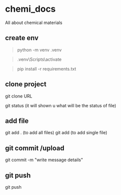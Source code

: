 # chemi_docs
All about chemical materials

## create env

> python -m venv .venv

> .venv\Scripts\activate

> pip install -r requirements.txt

## clone project

git clone URL

git status (it will shown u what will be the status of file)

## add file

git add . (to add all files)
git add <filename> (to add single file)

## git commit /upload

git commit -m "write message details"

## git push

git push